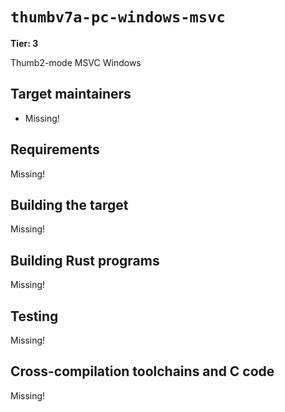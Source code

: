 # `thumbv7a-pc-windows-msvc`

**Tier: 3**

Thumb2-mode MSVC Windows

## Target maintainers

- Missing!

## Requirements

Missing!

## Building the target

Missing!

## Building Rust programs

Missing!

## Testing

Missing!

## Cross-compilation toolchains and C code

Missing!

